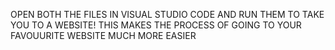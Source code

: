 OPEN BOTH THE FILES IN VISUAL STUDIO CODE AND RUN THEM TO TAKE YOU TO A WEBSITE! THIS MAKES THE PROCESS OF GOING TO YOUR FAVOUURITE WEBSITE MUCH MORE EASIER